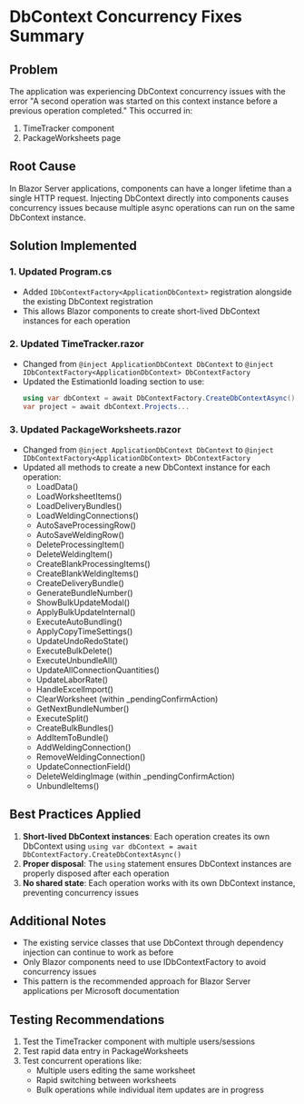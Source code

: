 # DbContext Concurrency Fixes Summary

## Problem
The application was experiencing DbContext concurrency issues with the error "A second operation was started on this context instance before a previous operation completed." This occurred in:
1. TimeTracker component
2. PackageWorksheets page

## Root Cause
In Blazor Server applications, components can have a longer lifetime than a single HTTP request. Injecting DbContext directly into components causes concurrency issues because multiple async operations can run on the same DbContext instance.

## Solution Implemented

### 1. Updated Program.cs
- Added `IDbContextFactory<ApplicationDbContext>` registration alongside the existing DbContext registration
- This allows Blazor components to create short-lived DbContext instances for each operation

### 2. Updated TimeTracker.razor
- Changed from `@inject ApplicationDbContext DbContext` to `@inject IDbContextFactory<ApplicationDbContext> DbContextFactory`
- Updated the EstimationId loading section to use:
  ```csharp
  using var dbContext = await DbContextFactory.CreateDbContextAsync();
  var project = await dbContext.Projects...
  ```

### 3. Updated PackageWorksheets.razor
- Changed from `@inject ApplicationDbContext DbContext` to `@inject IDbContextFactory<ApplicationDbContext> DbContextFactory`
- Updated all methods to create a new DbContext instance for each operation:
  - LoadData()
  - LoadWorksheetItems()
  - LoadDeliveryBundles()
  - LoadWeldingConnections()
  - AutoSaveProcessingRow()
  - AutoSaveWeldingRow()
  - DeleteProcessingItem()
  - DeleteWeldingItem()
  - CreateBlankProcessingItems()
  - CreateBlankWeldingItems()
  - CreateDeliveryBundle()
  - GenerateBundleNumber()
  - ShowBulkUpdateModal()
  - ApplyBulkUpdateInternal()
  - ExecuteAutoBundling()
  - ApplyCopyTimeSettings()
  - UpdateUndoRedoState()
  - ExecuteBulkDelete()
  - ExecuteUnbundleAll()
  - UpdateAllConnectionQuantities()
  - UpdateLaborRate()
  - HandleExcelImport()
  - ClearWorksheet (within _pendingConfirmAction)
  - GetNextBundleNumber()
  - ExecuteSplit()
  - CreateBulkBundles()
  - AddItemToBundle()
  - AddWeldingConnection()
  - RemoveWeldingConnection()
  - UpdateConnectionField()
  - DeleteWeldingImage (within _pendingConfirmAction)
  - UnbundleItems()

## Best Practices Applied

1. **Short-lived DbContext instances**: Each operation creates its own DbContext using `using var dbContext = await DbContextFactory.CreateDbContextAsync()`
2. **Proper disposal**: The `using` statement ensures DbContext instances are properly disposed after each operation
3. **No shared state**: Each operation works with its own DbContext instance, preventing concurrency issues

## Additional Notes

- The existing service classes that use DbContext through dependency injection can continue to work as before
- Only Blazor components need to use IDbContextFactory to avoid concurrency issues
- This pattern is the recommended approach for Blazor Server applications per Microsoft documentation

## Testing Recommendations

1. Test the TimeTracker component with multiple users/sessions
2. Test rapid data entry in PackageWorksheets
3. Test concurrent operations like:
   - Multiple users editing the same worksheet
   - Rapid switching between worksheets
   - Bulk operations while individual item updates are in progress